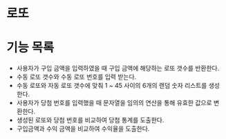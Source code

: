 # 로또
# 기능 목록

- 사용자가 구입 금액을 입력하였을 때 구입 금액에 해당하는 로또 갯수를 반환한다.
- 수동 로또 갯수와 수동 로또 번호를 입력 받는다.
- 수동 로또와 자동 로또 갯수에 맞춰 1 ~ 45 사이의 6개의 랜덤 숫자 리스트를 생성한다.
- 사용자가 당첨 번호를 입력했을 때 문자열을 임의의 연산을 통해 유효한 값으로 변환한다.
- 생성된 로또와 당첨 번호를 비교하여 당첨 통계를 도출한다.
- 구입금액과 수익 금액을 비교하여 수익율을 도출한다.